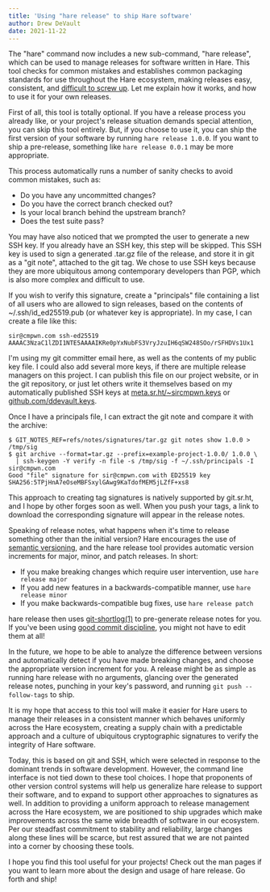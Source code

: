 ```yaml
---
title: 'Using "hare release" to ship Hare software'
author: Drew DeVault
date: 2021-11-22
---
```


The "hare" command now includes a new sub-command, "hare release", which can be
used to manage releases for software written in Hare. This tool checks for
common mistakes and establishes common packaging standards for use throughout
the Hare ecosystem, making releases easy, consistent, and [difficult to screw
up][0]. Let me explain how it works, and how to use it for your own releases.

[0]: https://drewdevault.com/2019/10/12/how-to-fuck-up-releases.html

First of all, this tool is totally optional. If you have a release process you
already like, or your project's release situation demands special attention, you
can skip this tool entirely. But, if you choose to use it, you can ship the
first version of your software by running `hare release 1.0.0`. If you want to
ship a pre-release, something like `hare release 0.0.1` may be more appropriate.

This process automatically runs a number of sanity checks to avoid common
mistakes, such as:

- Do you have any uncommitted changes?
- Do you have the correct branch checked out?
- Is your local branch behind the upstream branch?
- Does the test suite pass?

You may have also noticed that we prompted the user to generate a new SSH key.
If you already have an SSH key, this step will be skipped. This SSH key is used
to sign a generated .tar.gz file of the release, and store it in git as a "git
note", attached to the git tag. We chose to use SSH keys because they are more
ubiquitous among contemporary developers than PGP, which is also more complex
and difficult to use.

If you wish to verify this signature, create a "principals" file containing a
list of all users who are allowed to sign releases, based on the contents of
~/.ssh/id_ed25519.pub (or whatever key is appropriate). In my case, I can create
a file like this:

```
sir@cmpwn.com ssh-ed25519 AAAAC3NzaC1lZDI1NTE5AAAAIKRe0pYxNubFS3VryJzuIH6qSW248SOo/rSFHDVs1Ux1
```

I'm using my git committer email here, as well as the contents of my public key
file. I could also add several more keys, if there are multiple release managers
on this project. I can publish this file on our project website, or in the git
repository, or just let others write it themselves based on my automatically
published SSH keys at
[meta.sr.ht/~sircmpwn.keys](https://meta.sr.ht/~sircmpwn.keys) or
[github.com/ddevault.keys](https://github.com/ddevault.keys).

Once I have a principals file, I can extract the git note and compare it with
the archive:

```
$ GIT_NOTES_REF=refs/notes/signatures/tar.gz git notes show 1.0.0 > /tmp/sig
$ git archive --format=tar.gz --prefix=example-project-1.0.0/ 1.0.0 \
  | ssh-keygen -Y verify -n file -s /tmp/sig -f ~/.ssh/principals -I sir@cmpwn.com
Good "file" signature for sir@cmpwn.com with ED25519 key SHA256:5TPjHnA7eOseMBFSxylGAwg9KaTdofMEM5jLZfF+xs8
```

This approach to creating tag signatures is natively supported by git.sr.ht, and
I hope by other forges soon as well. When you push your tags, a link to download
the corresponding signature will appear in the release notes.

Speaking of release notes, what happens when it's time to release something
other than the initial version? Hare encourages the use of [semantic
versioning](https://semver.org), and the hare release tool provides automatic
version increments for major, minor, and patch releases. In short:

- If you make breaking changes which require user intervention, use `hare release major`
- If you add new features in a backwards-compatible manner, use `hare release minor`
- If you make backwards-compatible bug fixes, use `hare release patch`

hare release then uses [git-shortlog(1)][shortlog] to pre-generate release
notes for you. If you've been using [good commit discipline][discipline], you
might not have to edit them at all!

[shortlog]: https://git-scm.com/docs/git-shortlog
[discipline]: https://drewdevault.com/2019/02/25/Using-git-with-discipline.html

In the future, we hope to be able to analyze the difference between versions and
automatically detect if you have made breaking changes, and choose the
appropriate version increment for you. A release might be as simple as running
hare release with no arguments, glancing over the generated release notes,
punching in your key's password, and running `git push --follow-tags` to ship.

It is my hope that access to this tool will make it easier for Hare users to
manage their releases in a consistent manner which behaves uniformly across the
Hare ecosystem, creating a supply chain with a predictable approach and a
culture of ubiquitous cryptographic signatures to verify the integrity of Hare
software.

Today, this is based on git and SSH, which were selected in response to the
dominant trends in software development. However, the command line interface is
not tied down to these tool choices. I hope that proponents of other version
control systems will help us generalize hare release to support their
software, and to expand to support other approaches to signatures as well. In
addition to providing a uniform approach to release management across the Hare
ecosystem, we are positioned to ship upgrades which make improvements across the
same wide breadth of software in our ecosystem. Per our steadfast commitment to
stability and reliability, large changes along these lines will be scarce, but
rest assured that we are not painted into a corner by choosing these tools.

I hope you find this tool useful for your projects! Check out the man pages if
you want to learn more about the design and usage of hare release. Go forth
and ship!
